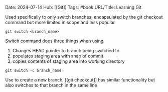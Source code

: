 Date: 2024-07-14
Hub: [[Git]]
Tags: #book
URL/Title: Learning Git 

Used specifically to only switch branches, encapsulated by the git checkout command but more limited in scope and less popular

```
git switch <branch_name>
```

Switch command does three things when using
1. Changes HEAD pointer to branch being switched to
2. populates staging area with snap of commit
3. copies contents of staging area into working directory

```
git switch -c branch_name
```

Use to create a new branch, [[git checkout]] has similar functionality but also switches to that branch in the same line